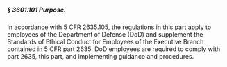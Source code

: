 ##### § 3601.101 Purpose. #####

In accordance with 5 CFR 2635.105, the regulations in this part apply to employees of the Department of Defense (DoD) and supplement the Standards of Ethical Conduct for Employees of the Executive Branch contained in 5 CFR part 2635. DoD employees are required to comply with part 2635, this part, and implementing guidance and procedures.